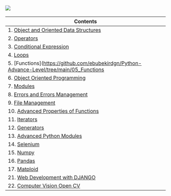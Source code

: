  # <img src="https://img.shields.io/badge/Python-14354C?style=for-the-badge&logo=python&logoColor=white" />

 


| Contents |
| --- |
| 1. [Object and Oriented Data Structures](https://github.com/ebubekirdgn/Python-Advance-Level/tree/main/01_Object%20and%20Data%20Structures) |
| 2. [Operators](https://github.com/ebubekirdgn/Python-Advance-Level/tree/main/02_Operators) |
| 3. [Conditional Expression](https://github.com/ebubekirdgn/Python-Advance-Level/tree/main/3%20-%20Conditional%20Expressions) |
| 4. [Loops](https://github.com/ebubekirdgn/Python-Advance-Level/tree/main/04_Loops) |
| 5. [Functions](https://github.com/ebubekirdgn/Python-Advance-Level/tree/main/05_Functions |
| 6. [Object Oriented Programming](https://github.com/ebubekirdgn/Python-Advance-Level/tree/main/06_Object%20Oriented%20Programming) |
| 7. [Modules](https://github.com/ebubekirdgn/Python-Advance-Level/tree/main/07_Modules) |
| 8. [Errors and Errors Management](https://github.com/ebubekirdgn/Python-Advance-Level/tree/main/08_Errors%20and%20Errors%20Management) |
| 9. [File Management](https://github.com/ebubekirdgn/Python-Advance-Level/tree/main/09_File%20Management) |
| 10. [Advanced Properties of Functions](https://github.com/ebubekirdgn/Python-Advance-Level/tree/main/10_Advanced%20Properties%20of%20Functions) |
| 11. [Iterators](https://github.com/ebubekirdgn/Python-Advance-Level/tree/main/11_Iterators)  |
| 12. [Generators](https://github.com/ebubekirdgn/Python-Advance-Level/tree/main/12_Generators)  |
| 13. [Advanced Python Modules](https://github.com/ebubekirdgn/Python-Advance-Level/tree/main/13_Advanced%20Python%20Modules)|
| 14. [Selenium](https://github.com/ebubekirdgn/Python-Advance-Level/tree/main/14_Selenium)  |
| 15. [Numpy](https://github.com/ebubekirdgn/Python-Advance-Level/tree/main/15_Numpy)  |
| 16. [Pandas](https://github.com/ebubekirdgn/Python-Advance-Level/tree/main/16_Pandas)  |
| 17. [Matploid](https://github.com/ebubekirdgn/Python-Advance-Level/tree/main/17_Matploid)|
| 21. [Web Development with DJANGO](https://github.com/ebubekirdgn/Python-Advance-Level/tree/main/21_Django)  |
| 22. [Computer Vision Open CV](https://github.com/ebubekirdgn/Python-Advance-Level/tree/main/22_OpenCv-Computer%20Vision-2021)  |
